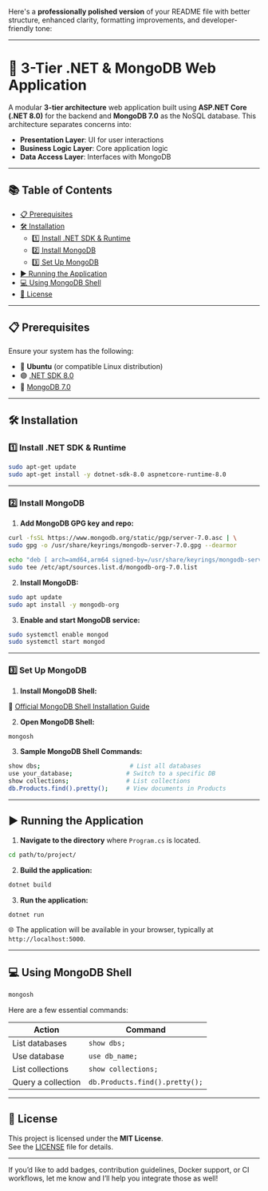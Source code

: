 Here's a **professionally polished version** of your README file with better structure, enhanced clarity, formatting improvements, and developer-friendly tone:

---

# 🚀 3-Tier .NET & MongoDB Web Application

A modular **3-tier architecture** web application built using **ASP.NET Core (.NET 8.0)** for the backend and **MongoDB 7.0** as the NoSQL database. This architecture separates concerns into:
- **Presentation Layer**: UI for user interactions
- **Business Logic Layer**: Core application logic
- **Data Access Layer**: Interfaces with MongoDB

---

## 📚 Table of Contents

- [📋 Prerequisites](#-prerequisites)
- [🛠 Installation](#-installation)
  - [1️⃣ Install .NET SDK & Runtime](#1️⃣-install-net-sdk--runtime)
  - [2️⃣ Install MongoDB](#2️⃣-install-mongodb)
  - [3️⃣ Set Up MongoDB](#3️⃣-set-up-mongodb)
- [▶️ Running the Application](#️-running-the-application)
- [💻 Using MongoDB Shell](#-using-mongodb-shell)
- [🪪 License](#-license)

---

## 📋 Prerequisites

Ensure your system has the following:

- 🐧 **Ubuntu** (or compatible Linux distribution)
- 🟣 [.NET SDK 8.0](https://dotnet.microsoft.com/download/dotnet/8.0)  
- 🍃 [MongoDB 7.0](https://www.mongodb.com/try/download/community)

---

## 🛠 Installation

### 1️⃣ Install .NET SDK & Runtime

```bash
sudo apt-get update
sudo apt-get install -y dotnet-sdk-8.0 aspnetcore-runtime-8.0
```

---

### 2️⃣ Install MongoDB

1. **Add MongoDB GPG key and repo:**

```bash
curl -fsSL https://www.mongodb.org/static/pgp/server-7.0.asc | \
sudo gpg -o /usr/share/keyrings/mongodb-server-7.0.gpg --dearmor
```

```bash
echo "deb [ arch=amd64,arm64 signed-by=/usr/share/keyrings/mongodb-server-7.0.gpg ] https://repo.mongodb.org/apt/ubuntu jammy/mongodb-org/7.0 multiverse" | \
sudo tee /etc/apt/sources.list.d/mongodb-org-7.0.list
```

2. **Install MongoDB:**

```bash
sudo apt update
sudo apt install -y mongodb-org
```

3. **Enable and start MongoDB service:**

```bash
sudo systemctl enable mongod
sudo systemctl start mongod
```

---

### 3️⃣ Set Up MongoDB

1. **Install MongoDB Shell:**

📖 [Official MongoDB Shell Installation Guide](https://www.mongodb.com/docs/mongodb-shell/install/)

2. **Open MongoDB Shell:**

```bash
mongosh
```

3. **Sample MongoDB Shell Commands:**

```bash
show dbs;                         # List all databases
use your_database;               # Switch to a specific DB
show collections;                # List collections
db.Products.find().pretty();     # View documents in Products
```

---

## ▶️ Running the Application

1. **Navigate to the directory** where `Program.cs` is located.

```bash
cd path/to/project/
```

2. **Build the application:**

```bash
dotnet build
```

3. **Run the application:**

```bash
dotnet run
```

🌐 The application will be available in your browser, typically at `http://localhost:5000`.

---

## 💻 Using MongoDB Shell

```bash
mongosh
```

Here are a few essential commands:

| Action | Command |
|--------|---------|
| List databases | `show dbs;` |
| Use database | `use db_name;` |
| List collections | `show collections;` |
| Query a collection | `db.Products.find().pretty();` |

---

## 🪪 License

This project is licensed under the **MIT License**.  
See the [LICENSE](LICENSE) file for details.

---

If you’d like to add badges, contribution guidelines, Docker support, or CI workflows, let me know and I’ll help you integrate those as well!

